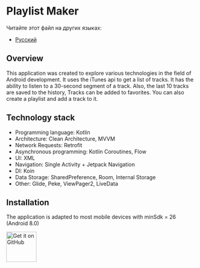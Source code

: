 # Playlist Maker

Читайте этот файл на других языках:
- [Русский](docs/ru/README.md)

## Overview

This application was created to explore various technologies in the field of Android development. It
uses the iTunes api to get a list of tracks. It has the ability to listen to a 30-second segment of
a track.
Also, the last 10 tracks are saved to the history, Tracks can be added to favorites. You can also
create a playlist and add a track to it.

## Technology stack

* Programming language: Kotlin
* Architecture: Clean Architecture, MVVM
* Network Requests: Retrofit
* Asynchronous programming: Kotlin Coroutines, Flow
* UI: XML
* Navigation: Single Activity + Jetpack Navigation
* DI: Koin
* Data Storage: SharedPreference, Room, Internal Storage
* Other: Glide, Peke, ViewPager2, LiveData

## Installation

The application is adapted to most mobile devices with minSdk = 26 (Android 8.0)

[<img src="https://github.com/user-attachments/assets/da5473b2-f392-4d9e-82c8-733809cc06ba"
    alt="Get it on GitHub"
    height="80">](https://github.com/skilanet/PlaylistMaker/releases/tag/v1.0.0)